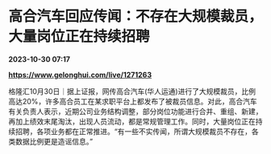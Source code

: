 # 高合汽车回应传闻：不存在大规模裁员，大量岗位正在持续招聘

**2023-10-30 07:17**

**https://www.gelonghui.com/live/1271263**

格隆汇10月30日｜据上证报，网传高合汽车(华人运通)进行了大规模裁员，比例高达20%，许多高合员工在某求职平台上都发布了被裁员信息。对此，高合汽车有关负责人表示，近期公司业务结构调整，部分岗位功能进行合并、重组、新建，再加上绩效末尾淘汰，出现人员流动，都是常规管理工作。同时，大量岗位正在持续招聘，各项业务都在正常推进。“有一些不实传闻，所谓大规模裁员不存在，各类数据比例更是造谣信息。”